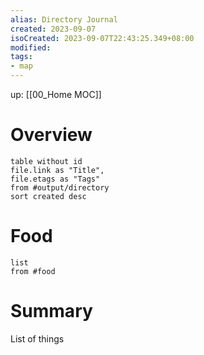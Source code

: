 ```yaml
---
alias: Directory Journal
created: 2023-09-07
isoCreated: 2023-09-07T22:43:25.349+08:00
modified: 
tags: 
- map
---
```

up: [[00_Home MOC]]

# Overview

```dataview
table without id
file.link as "Title",
file.etags as "Tags"
from #output/directory 
sort created desc
```

# Food

```dataview
list 
from #food
```

# Summary

List of things




<br />
<br />







